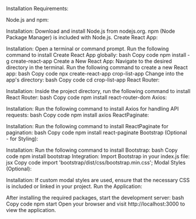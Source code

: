 Installation Requirements:

Node.js and npm:

Installation:
Download and install Node.js from nodejs.org.
npm (Node Package Manager) is included with Node.js.
Create React App:

Installation:
Open a terminal or command prompt.
Run the following command to install Create React App globally:
bash
Copy code
npm install -g create-react-app
Create a New React App:
Navigate to the desired directory in the terminal.
Run the following command to create a new React app:
bash
Copy code
npx create-react-app crop-list-app
Change into the app's directory:
bash
Copy code
cd crop-list-app
React Router:

Installation:
Inside the project directory, run the following command to install React Router:
bash
Copy code
npm install react-router-dom
Axios:

Installation:
Run the following command to install Axios for handling API requests:
bash
Copy code
npm install axios
ReactPaginate:

Installation:
Run the following command to install ReactPaginate for pagination:
bash
Copy code
npm install react-paginate
Bootstrap (Optional - for Styling):

Installation:
Run the following command to install Bootstrap:
bash
Copy code
npm install bootstrap
Integration:
Import Bootstrap in your index.js file:
jsx
Copy code
import 'bootstrap/dist/css/bootstrap.min.css';
Modal Styles (Optional):

Installation:
If custom modal styles are used, ensure that the necessary CSS is included or linked in your project.
Run the Application:

After installing the required packages, start the development server:
bash
Copy code
npm start
Open your browser and visit http://localhost:3000 to view the application.
